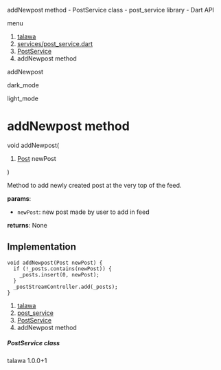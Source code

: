 




addNewpost method - PostService class - post\_service library - Dart API







menu

1. [talawa](../../index.html)
2. [services/post\_service.dart](../../services_post_service/services_post_service-library.html)
3. [PostService](../../services_post_service/PostService-class.html)
4. addNewpost method

addNewpost


dark\_mode

light\_mode




# addNewpost method


void
addNewpost(

1. [Post](../../models_post_post_model/Post-class.html) newPost

)

Method to add newly created post at the very top of the feed.

**params**:

* `newPost`: new post made by user to add in feed

**returns**:
None


## Implementation

```
void addNewpost(Post newPost) {
  if (!_posts.contains(newPost)) {
    _posts.insert(0, newPost);
  }
  _postStreamController.add(_posts);
}
```

 


1. [talawa](../../index.html)
2. [post\_service](../../services_post_service/services_post_service-library.html)
3. [PostService](../../services_post_service/PostService-class.html)
4. addNewpost method

##### PostService class





talawa
1.0.0+1







